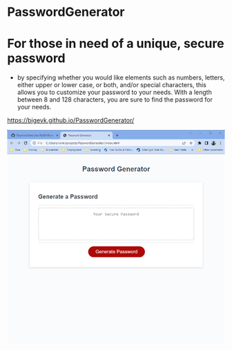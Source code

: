 # PasswordGenerator
# For those in need of a unique, secure password
- by specifying whether you would like elements such as numbers, letters, either upper or lower case, or both, and/or special characters, this allows you to customize your password to your needs.  With a length between 8 and 128 characters, you are sure to find the password for your needs.


https://bigevk.github.io/PasswordGenerator/


<img src="/assets/images/PasswordGenerator.png">

